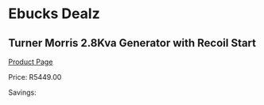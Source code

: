 
# Ebucks Dealz
## Turner Morris 2.8Kva Generator with Recoil Start
[Product Page](https://www.ebucks.com/web/shop/productSelected.do?prodId=259207129&catId=935859854)

Price: R5449.00

Savings: 


	